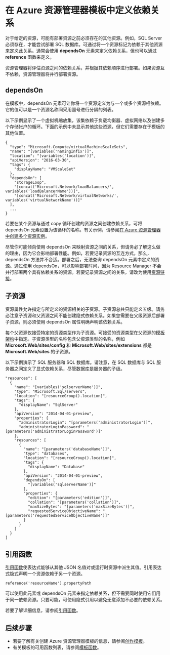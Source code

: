 <properties
   pageTitle="Resource Manager 模板中的依赖关系 | Azure"
   description="介绍如何在部署期间将一个资源设置为依赖于另一个资源，以确保按正确的顺序部署资源。"
   services="azure-resource-manager"
   documentationCenter="na"
   authors="tfitzmac"
   manager="timlt"
   editor=""/>  


<tags
   ms.service="azure-resource-manager"
   ms.devlang="na"
   ms.topic="article"
   ms.tgt_pltfrm="na"
   ms.workload="na"
   ms.date="09/12/2016"
   wacn.date="10/24/2016"
   ms.author="tomfitz"/>  


# 在 Azure 资源管理器模板中定义依赖关系

对于给定的资源，可能有部署资源之前必须存在的其他资源。例如，SQL Server 必须存在，才能尝试部署 SQL 数据库。可通过将一个资源标记为依赖于其他资源来定义此关系。通常会使用 **dependsOn** 元素来定义依赖关系，但也可以通过 **reference** 函数来定义。

资源管理器将评估资源之间的依赖关系，并根据其依赖顺序进行部署。如果资源互不依赖，资源管理器将并行部署资源。

## dependsOn

在模板中，dependsOn 元素可让你将一个资源定义为与一个或多个资源相依赖。它的值可以是一个资源名称间采用逗号进行分隔的列表。

以下示例显示了一个虚拟机缩放集，该集依赖于负载均衡器、虚拟网络以及创建多个存储帐户的循环。下面的示例中未显示其他这些资源，但它们需要存在于模板的其他位置。

    {
      "type": "Microsoft.Compute/virtualMachineScaleSets",
      "name": "[variables('namingInfix')]",
      "location": "[variables('location')]",
      "apiVersion": "2016-03-30",
      "tags": {
        "displayName": "VMScaleSet"
      },
      "dependsOn": [
        "storageLoop",
        "[concat('Microsoft.Network/loadBalancers/', variables('loadBalancerName'))]",
        "[concat('Microsoft.Network/virtualNetworks/', variables('virtualNetworkName'))]"
      ],
      ...
    }

若要在某个资源与通过 copy 循环创建的资源之间创建依赖关系，可将 dependsOn 元素设置为该循环的名称。有关示例，请参阅[在 Azure 资源管理器中创建多个资源实例](/documentation/articles/resource-group-create-multiple/)。

尽管你可能倾向使用 dependsOn 来映射资源之间的关系，但请务必了解这么做的理由，因为它会影响部署性能。例如，若要记录资源的互连方式，那么，dependsOn 方法并不合适。部署之后，无法查询 dependsOn 元素中定义的资源。通过使用 dependsOn，可以影响部署时间，因为 Resource Manager 不会并行部署两个具有依赖关系的资源。若要记录资源之间的关系，请改为使用[资源链接](/documentation/articles/resource-group-link-resources/)。

## 子资源

资源属性允许指定与所定义的资源相关的子资源。子资源总共只能定义五级。请务必注意子资源和父资源之间不能创建隐式依赖关系。如果您需要在父级资源后部署子资源，则必须使用 dependsOn 属性明确声明该依赖关系。

每个父资源仅接受特定的资源类型作为子资源。可接受的资源类型在父资源的[模板架构](https://github.com/Azure/azure-resource-manager-schemas)中指定。子资源类型的名称包含父资源类型的名称，例如 **Microsoft.Web/sites/config** 和 **Microsoft.Web/sites/extensions** 都是 **Microsoft.Web/sites** 的子资源。

以下示例演示了 SQL 服务器和 SQL 数据库。请注意，在 SQL 数据库与 SQL 服务器之间定义了显式依赖关系，尽管数据库是服务器的子级。

    "resources": [
      {
        "name": "[variables('sqlserverName')]",
        "type": "Microsoft.Sql/servers",
        "location": "[resourceGroup().location]",
        "tags": {
          "displayName": "SqlServer"
        },
        "apiVersion": "2014-04-01-preview",
        "properties": {
          "administratorLogin": "[parameters('administratorLogin')]",
          "administratorLoginPassword": "[parameters('administratorLoginPassword')]"
        },
        "resources": [
          {
            "name": "[parameters('databaseName')]",
            "type": "databases",
            "location": "[resourceGroup().location]",
            "tags": {
              "displayName": "Database"
            },
            "apiVersion": "2014-04-01-preview",
            "dependsOn": [
              "[variables('sqlserverName')]"
            ],
            "properties": {
              "edition": "[parameters('edition')]",
              "collation": "[parameters('collation')]",
              "maxSizeBytes": "[parameters('maxSizeBytes')]",
              "requestedServiceObjectiveName": "[parameters('requestedServiceObjectiveName')]"
            }
          }
        ]
      }
    ]


## 引用函数

[引用函数](/documentation/articles/resource-group-template-functions#reference)使表达式能够从其他 JSON 名值对或运行时资源中派生其值。引用表达式隐式声明一个资源依赖于另一个资源。

    reference('resourceName').propertyPath

可以使用此元素或 dependsOn 元素来指定依赖关系，但不需要同时使用它们用于同一依赖资源。只要可能，可使用隐式引用以避免无意添加不必要的依赖关系。

若要了解详细信息，请参阅[引用函数](/documentation/articles/resource-group-template-functions#reference)。

## 后续步骤

- 若要了解有关创建 Azure 资源管理器模板的信息，请参阅[创作模板](/documentation/articles/resource-group-authoring-templates/)。
- 有关模板的可用函数列表，请参阅[模板函数](/documentation/articles/resource-group-template-functions/)。

<!---HONumber=Mooncake_1017_2016-->